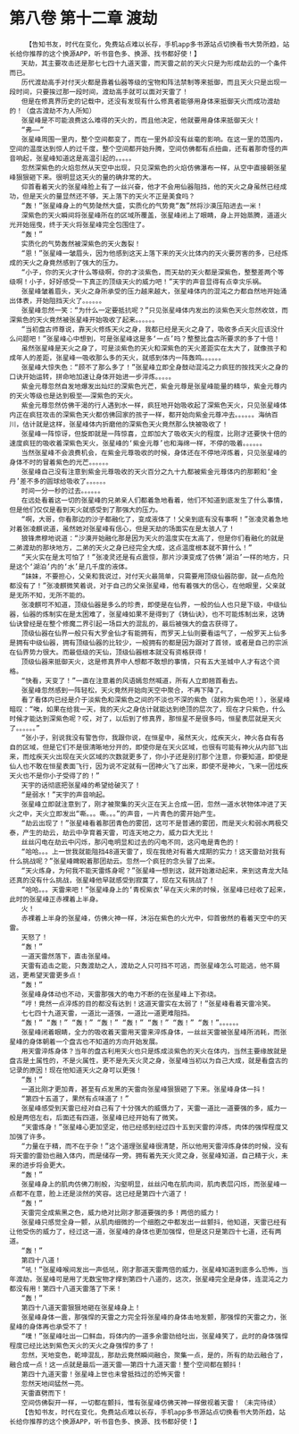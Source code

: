 # 第八卷 第十二章 渡劫
        【告知书友，时代在变化，免费站点难以长存，手机app多书源站点切换看书大势所趋，站长给你推荐的这个换源APP，听书音色多、换源、找书都好使！】
       天劫，其主要攻击还是那七七四十九道天雷，而天雷之前的天火只是为形成劫云的一个条件而已。
       历代渡劫高手对付天火都是靠着仙器等级的宝物和阵法禁制等来抵御，而且天火只是出现一段时间，只要挨过那一段时间，渡劫高手就可以面对天雷了！
       但是在修真界历史的记载中，还没有发现有什么修真者能够用身体来抵御天火而成功渡劫的！（盘古渡劫不为人所知）
       张星峰是不可能浪费这么难得的天火的，而且他决定，他就要用身体来抵御天火！
       “弗——”
       张星峰周围一里内，整个空间都变了，而在一里外却没有丝毫的影响。在这一里的范围内，空间的温度达到惊人的过千度，整个空间都开始升腾，空间仿佛都有点扭曲，还有着那奇怪的声音响起，张星峰知道这是高温引起的。。。。。
       忽然深紫色的火焰忽然从天空中出现，只见深紫色的火焰仿佛瀑布一样，从空中直接朝张星峰狠狠砸下来。很明显这天火的量的确非常的大。
       仰首看着天火的张星峰脸上有了一丝兴奋，他才不会用仙器阻挡，他的天火之身虽然已经成功，但是天火的量显然还不够，天上落下的天火不正是美食吗？
       “轰！”张星峰身上的气势陡然大盛，实质化的气势竟“轰”然将沙漠压陷进去一米！
       深紫色的天火瞬间将张星峰所在的区域所覆盖，张星峰闭上了眼睛，身上开始蒸腾，道道火光开始摇曳，终于天火将张星峰完全包围住了。
       “轰！”
       实质化的气势轰然被深紫色的天火轰裂！
       “恩！”张星峰一皱眉头，因为他感到这天上落下来的天火比体内的天火要厉害的多，已经炼成的天火之身竟然感到了强大的压力。
       “小子，你的天火才什么等级啊，你的才淡紫色，而天劫的天火都是深紫色，整整差两个等级啊！小子，好好感受一下真正的顶级天火的威力吧！”天宇的声音显得有点幸灾乐祸。
       张星峰皱着眉头，天火之身所承受的压力越来越大，张星峰体内的混沌之力都自然地开始涌出体表，开始阻挡天火了。。。。。。
       张星峰忽然一笑：“为什么一定要抵抗呢？”只见张星峰体内发出的淡紫色天火忽然收敛，而深紫色的天火竟然被张星峰开始吸收了起来。。。。。。
       “当初盘古师尊说，靠天火修炼天火之身，我都已经是天火之身了，吸收多点天火应该没什么问题吧！”张星峰心中想到，可是张星峰这是多‘一点’吗？整整比盘古所要求的多了十倍！
       虽然张星峰是天火之身了，可是淡紫色的天火和深紫色的天火差距实在太大了，就像孩子和成年人的差距，张星峰一吸收那么多的天火，就感到体内一阵轰鸣。。。。。。
       张星峰大惊失色：“顾不了那么多了！”张星峰立即全身鼓动混沌之力疯狂的按找天火之身的口诀开始运转，拼命地加速让身体开始进一步淬炼。。。。。
       紫金元尊忽然自发地爆发出灿烂的深紫色光芒，紫金元尊是张星峰能量的精华，紫金元尊内的天火等级也是达到极至——深紫色的天火。
       紫金元尊忽然仿佛干渴的行人遇到水一样，疯狂地开始吸收起了深紫色天火，只见张星峰体内正在疯狂攻击的深紫色天火都仿佛回家的孩子一样，都开始向紫金元尊冲去。。。。。。海纳百川，估计就是这样，张星峰体内折磨他的深紫色天火竟然那么快被吸收了！
       张星峰一阵惊讶，但旋即就是一阵惊喜，立即加大了吸收天火的程度，比刚才还要快十倍的速度疯狂的吸收着深紫色天火，张星峰的‘紫金元尊’也和海绵一样，不停的吸着。。。。。。
       当然张星峰不会浪费机会，在紫金元尊吸收的时候，身体还在不停地淬炼着，只见张星峰的身体不时的冒着紫色的光芒。。。。。。
       张星峰自己没有注意到紫金元尊吸收的天火百分之九十九都被紫金元尊体内的那颗和‘金丹’差不多的圆球给吸收了。。。。。。
       时间一分一秒的过去。。。。。。
       在远处看着这一切的张星峰的兄弟亲人们都着急地看着，他们不知道到底发生了什么事情，但是他们仅仅是看到天火就感受到了那强大的压力。
       “啊，大哥，你看那边的沙子都融化了，变成液体了！父亲到底有没有事啊！”张凌灵着急地对着张凌麒说道，虽然她对张星峰有信心，但是天劫的场面实在是太骇人了！
       狼锋肃穆地说道：“沙漠开始融化那是因为天火的温度实在太高了，但是你们看融化的就是二弟渡劫的那块地方，二弟的天火之身已经完全大成，这点温度根本就不算什么！”
       “天火实在是太可怕了！”张凌灵还是有点震惊，那片沙漠变成了仿佛‘湖泊’一样的地方，只是这个‘湖泊’内的‘水’是几千度的液体。
       “妹妹，不要担心，父亲和我说过，对付天火最简单，只需要用顶级仙器防御，就一点危险都没有了！”张凌麒微笑着说，对于自己的父亲张星峰，他有着强大的信心，在他眼里，父亲就是无所不知，无所不能的。
       张凌麒可不知道，顶级仙器是多么的珍贵，即使是在仙界，一般的仙人也只是下级，中级仙器，仙器的炼制实在是太困难了，张星峰如果不是得到了《铸仙诀》，也不可能炼制出来，这铸仙诀曾经是在整个修魔二界引起一场巨大的混乱的，最后被强大的盘古获得了。
       顶级仙器在仙界一般只有大罗金仙才有能拥有，而罗天上仙则要看运气了，一般罗天上仙多是拥有中级仙器，拥有顶级仙器的比较少，一般拥有的都是因为跟对了首领，或者是自己的宗派在仙界势力很大。而最低级的天仙，顶级仙器根本就没有资格获得！
       顶级仙器来抵御天火，这是修真界中人想都不敢想的事情，只有五大圣城中人才有这个资格。
       “快看，天变了！”一直在注意着的风语嫣忽然喊道，所有人立即翘首看去。
       张星峰忽然感到一阵轻松，天火竟然开始向天空中聚合，不再下降了。
       看了看体内已经是介于淡紫色和深紫色之间的不淡也不深的紫色（就称为紫色吧！），张星峰暗叹：“唉，如果在给我一天，我的天火之身估计就能达到绝顶的层次了，现在才只紫色，什么时候才能达到深紫色呢？哎，对了，以后到了修真界，那恒星不是很多吗，恒星表层就是天火了。。。。。。”
       “张小子，别说我没有警告你，我跟你说，在恒星中，虽然天火，炫疾天火，神火各自有各自的区域，但是它们不是很清晰地分开的，即使你是在天火区域，也很有可能有神火从内部飞出来，而炫疾天火出现在天火区域的次数就更多了，你小子还是别打那个注意，你要知道，即使是仙人也不敢在恒星表面飞行，因为说不定就有一团神火飞了出来，即使不是神火，飞来一团炫疾天火也不是你小子受得了的！”
       天宇的话彻底把张星峰的希望给破灭了！
       “是弱水！”天宇的声音响起。
       张星峰立即就注意到了，刚才被聚集的天火正在天上合成一团，忽然一道水状物体冲进了天火之中，天火立即发出“嘶。。。嘶。。。”的声音，一片青色的雾开始产生。
       “劫云出现了！”张星峰看着那团青色的雾团，这可不是普通的雾团，而是天火和弱水两极交泰，产生的劫云，劫云中孕育着天雷，可连天地之力，威力巨大无比！
       丝丝闪电在劫云中闪烁，那闪电明显和过去的闪电不同，这闪电是青色的！
       “哈哈。。。上一世我就能阻挡48道天雷了，现在我绝对有着大成期的实力！这天雷劫对我有什么挑战呢？”张星峰睥睨着那团劫云。忽然一个疯狂的念头冒了出来。
       “天火炼身，为何我不能天雷炼身呢？”张星峰一想到这，就开始激动起来，来到这青龙大陆还真的没有什么挑战，张星峰他早就感受到寂寞了，现在又有挑战了！
       “哈哈。。。天雷来吧！”张星峰身上的‘青枧紫衣’早在天火来的时候，张星峰已经收了起来，此时的张星峰正赤裸着上半身。
       火！
       赤裸着上半身的张星峰，仿佛火神一样，沐浴在紫色的火光中，仰首傲然的看着天空中的天雷。
       天怒了！
       “轰！”
       一道天雷然落下，直击张星峰。
       天雷有追击之能，只轰渡劫之人，渡劫之人只可挡不可逃，而张星峰怎么可能逃，他不屑逃，更希望天雷更多点！
       “轰！”
       张星峰身体动也不动，天雷那强大的电力不断的在张星峰上下弥绕。
       “哼！竟然一点淬炼的目的都没有达到！这道天雷实在太弱了！”张星峰看着天雷冷笑。
       七七四十九道天雷，一道比一道强，一道比一道更难阻挡。
       “轰！” “轰！” “轰！” “轰！” “轰！” “轰！” “轰！” “轰！”。。。。。。
       张星峰闭着眼睛，全力的吸收着天雷用天雷来淬炼身体，一丝丝天雷被张星峰所消耗，而张星峰的身体朝着一个盘古也不知道的方向开始发展。
       用天雷淬炼身体？当年的盘古利用天火也只是炼成淡紫色的天火在体内，当然主要缘故就是盘古是土属性的，不是火属性，更不是先天火灵之身，张星峰当初以为自己大成，就是看盘古的记录的原因！现在他知道天火之身可以更强！
       “轰！”
       一道比刚才更加青，甚至有点发黑的天雷向张星峰狠狠砸了下来。张星峰身体一抖！
       “第四十五道了，果然有点味道了！”
       张星峰感受到天雷已经对自己有了十分强大的威慑力了，天雷一道比一道要强的多，威力一般是两倍左右，后面还有四道，张星峰已经开始有了微笑。
       “天雷炼身！”张星峰心更加坚定，他已经感到经过四十五到天雷的淬炼，肉体的强悍程度又加强了许多。
       “力量在于精，而不在于杂！”这个道理张星峰很清楚，所以他用天雷淬炼身体的时候，没有将天雷的雷劲也融入体内，而是储存一旁。拥有着先天火灵之身，张星峰知道，自己精于火，未来的进步将会更大。
       “轰！”
       张星峰身上的肌肉仿佛刀削般，沟壑明显，丝丝闪电在肌肉间，肌肉表层闪烁，而张星峰一点都不在意，脸上还是淡然的笑容。这已经是第四十六道了！
       “轰！”
       天雷完全成紫黑之色，威力绝对比刚才那道要强的多！两倍的威力！
       张星峰只感觉全身一颤，从肌肉细微的一个细胞之中都发出一丝颤抖，他知道，天雷已经有让他受伤的威力了，经过这一道，张星峰的身体也更加强悍，但是这只是第四十七道，还有两道。
       “轰！”
       第四十八道！
       “吼！”张星峰喉间发出一声低吼，刚才那道天雷两倍的威力，张星峰知道到底多么恐怖，当年渡劫，张星峰可是用了无数宝物才撑到第四十八道的，这次，张星峰完全是身体，连混沌之力都没有用！第四十八道天雷落了下来！
       “轰！”
       第四十八道天雷狠狠地砸在张星峰身上！
       张星峰身体一震，那强悍的天雷之力完全将张星峰的身体击地发颤，那强悍的天雷之力，张星峰的身体再也承受不了！
       “噗！”张星峰吐出一口鲜血，将体内的一道多余雷劲给吐出，张星峰笑了，此时的身体强悍程度已经比达到紫色天火的天火之身强悍的多了！
       忽然，天地变色，乾坤混乱，那劫云竟然瞬间融合，聚集一点，是的，所有的劫云融合了，融合成一点！这一点就是最后一道天雷——第四十九道天雷！整个空间都在颤抖！
       第四十九道天雷！张星峰上世也未曾抵挡过的恐怖天雷！
       忽然天地间猛然一亮。
       天雷直劈而下！
       空间仿佛裂开一样，一切都在颤抖，惟有张星峰仿佛天神一样傲视着天雷！（未完待续）
       【告知书友，时代在变化，免费站点难以长存，手机app多书源站点切换看书大势所趋，站长给你推荐的这个换源APP，听书音色多、换源、找书都好使！】